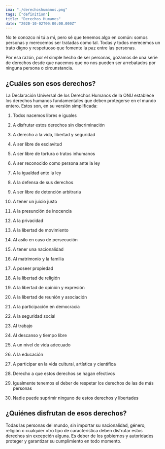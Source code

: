 ```yaml
---
ima: "./derechoshumanos.png"
tags: ["definition"]
title: "Derechos Humanos"
date: "2020-10-02T00:00:00.000Z"
---
```


No te conozco ni tú a mí, pero sé que tenemos algo en común: somos personas y merecemos ser tratadas como tal. Todas y todos merecemos un trato digno y respetuoso que fomente la paz entre las personas. 

Por esa razón, por el simple hecho de ser personas, gozamos de una serie de derechos desde que nacemos que no nos pueden ser arrebatados por ninguna persona o circunstancia. 
 
## ¿Cuáles son esos derechos?

La Declaración Universal de los Derechos Humanos de la ONU establece los derechos humanos fundamentales que deben protegerse en el mundo entero. Estos son, en su versión simplificada:

1. Todxs nacemos libres e iguales

2. A disfrutar estos derechos sin discriminación

3. A derecho a la vida, libertad y seguridad

4. A ser libre de esclavitud

5. A ser libre de tortura o tratos inhumanos

6. A ser reconocido como persona ante la ley

7. A la igualdad ante la ley

8. A la defensa de sus derechos

9. A ser libre de detención arbitraria

10. A tener un juicio justo

11. A la presunción de inocencia

12. A la privacidad

13. A la libertad de movimiento

14. Al asilo en caso de persecución

15. A tener una nacionalidad

16. Al matrimonio y la familia

17. A poseer propiedad

18. A la libertad de religión

19. A la libertad de opinión y expresión

20. A la libertad de reunión y asociación

21. A la participación en democracia

22. A la seguridad social

23. Al trabajo

24. Al descanso y tiempo libre

25. A un nivel de vida adecuado

26. A la educación

27. A participar en la vida cultural, artística y científica

28. Derecho a que estos derechos se hagan efectivos

29. Igualmente tenemos el deber de respetar los derechos de las de más personas

30. Nadie puede suprimir ninguno de estos derechos y libertades


## ¿Quiénes disfrutan de esos derechos?

Todas las personas del mundo, sin importar su nacionalidad, género, religión o cualquier otro tipo de característica deben disfrutar estos derechos sin excepción alguna. Es deber de los gobiernos y autoridades proteger y garantizar su cumplimiento en todo momento. 
